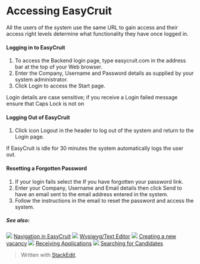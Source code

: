 # Accessing EasyCruit

All the users of the system use the same URL to gain access and their access right levels determine what functionality they have once logged in.

#### Logging in to EasyCruit

1.  To access the Backend login page, type  easycruit.com  in the address bar at the top of your Web browser.
2.  Enter the  Company,  Username  and  Password  details as supplied by your system administrator.
3.  Click  Login  to access the  Start page.

Login details are case sensitive; if you receive a  Login failed  message ensure that  Caps Lock  is not on

#### Logging Out of EasyCruit

1.  Click icon  Logout  in the header to log out of the system and return to the  Login page.

If EasyCruit is idle for 30 minutes the system automatically logs the user out.

#### Resetting a Forgotten Password

1.  If your login fails select the  If you have forgotten your password  link.
2.  Enter your  Company,  Username  and  Email  details then click  Send  to have an email sent to the email address entered in the system.
3.  Follow the instructions in the email to reset the password and access the system.

##### See also:

![](../Resources/Images/icon-document-link.png) [Navigation in EasyCruit](navigation_in_easycruit.htm)
![](../Resources/Images/icon-document-link.png) [Wysiwyg/Text Editor](wysiwyg_text_editor.htm)
![](../Resources/Images/icon-document-link.png) [Creating a new vacancy](creating_a_new_vacancy.htm)
![](../Resources/Images/icon-document-link.png) [Receiving Applications](receiving_applications.htm)
![](../Resources/Images/icon-document-link.png) [Searching for Candidates](searching_for_candidates.htm)


> Written with [StackEdit](https://stackedit.io/).
<!--stackedit_data:
eyJoaXN0b3J5IjpbODUyNjIwOTkzLC01NzY4Mzc4OTNdfQ==
-->